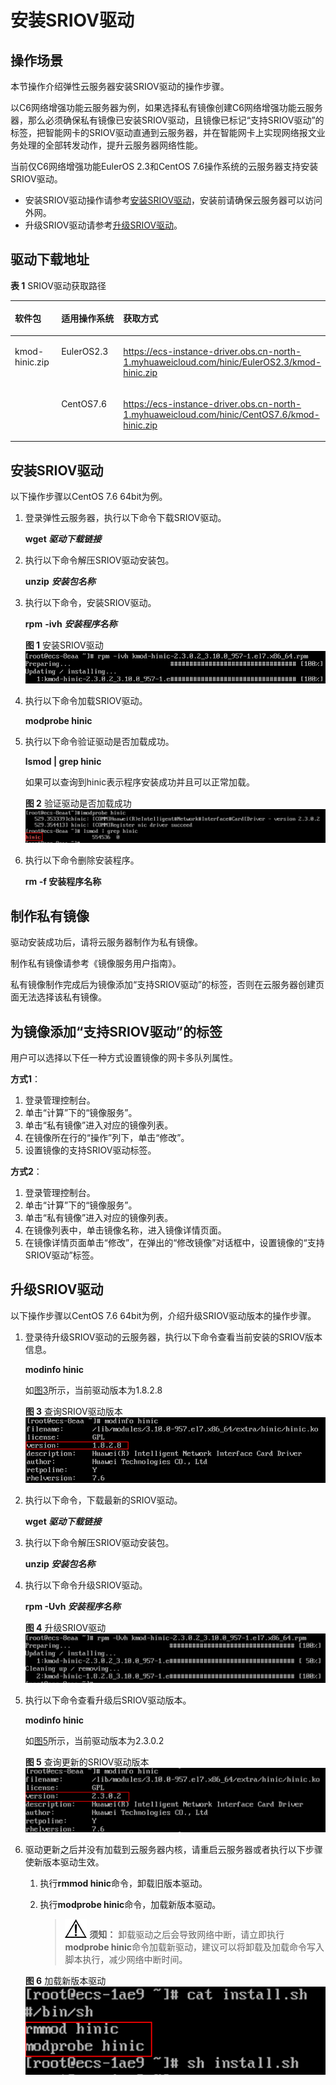 # 安装SRIOV驱动<a name="ZH-CN_TOPIC_0197869140"></a>

## 操作场景<a name="section15830148564"></a>

本节操作介绍弹性云服务器安装SRIOV驱动的操作步骤。

以C6网络增强功能云服务器为例，如果选择私有镜像创建C6网络增强功能云服务器，那么必须确保私有镜像已安装SRIOV驱动，且镜像已标记“支持SRIOV驱动”的标签，把智能网卡的SRIOV驱动直通到云服务器，并在智能网卡上实现网络报文业务处理的全部转发动作，提升云服务器网络性能。

当前仅C6网络增强功能EulerOS 2.3和CentOS 7.6操作系统的云服务器支持安装SRIOV驱动。

-   安装SRIOV驱动操作请参考[安装SRIOV驱动](#section1839413497159)，安装前请确保云服务器可以访问外网。
-   升级SRIOV驱动请参考[升级SRIOV驱动](#section229411784219)。

## 驱动下载地址<a name="section446094815178"></a>

**表 1**  SRIOV驱动获取路径

<a name="zh-cn_topic_0179097324_table5706231295645"></a>
<table><thead align="left"><tr id="zh-cn_topic_0179097324_row3191990095645"><th class="cellrowborder" valign="top" width="23.330000000000002%" id="mcps1.2.4.1.1"><p id="zh-cn_topic_0179097324_p1047902795817"><a name="zh-cn_topic_0179097324_p1047902795817"></a><a name="zh-cn_topic_0179097324_p1047902795817"></a>软件包</p>
</th>
<th class="cellrowborder" valign="top" width="35.88%" id="mcps1.2.4.1.2"><p id="zh-cn_topic_0179097324_p4349489895817"><a name="zh-cn_topic_0179097324_p4349489895817"></a><a name="zh-cn_topic_0179097324_p4349489895817"></a>适用操作系统</p>
</th>
<th class="cellrowborder" valign="top" width="40.79%" id="mcps1.2.4.1.3"><p id="zh-cn_topic_0179097324_p3342588295817"><a name="zh-cn_topic_0179097324_p3342588295817"></a><a name="zh-cn_topic_0179097324_p3342588295817"></a>获取方式</p>
</th>
</tr>
</thead>
<tbody><tr id="zh-cn_topic_0179097324_row3356146095645"><td class="cellrowborder" rowspan="2" valign="top" width="23.330000000000002%" headers="mcps1.2.4.1.1 "><p id="zh-cn_topic_0179097324_p2969336995752"><a name="zh-cn_topic_0179097324_p2969336995752"></a><a name="zh-cn_topic_0179097324_p2969336995752"></a>kmod-hinic.zip</p>
</td>
<td class="cellrowborder" valign="top" width="35.88%" headers="mcps1.2.4.1.2 "><p id="zh-cn_topic_0179097324_p3308104614211"><a name="zh-cn_topic_0179097324_p3308104614211"></a><a name="zh-cn_topic_0179097324_p3308104614211"></a>EulerOS2.3</p>
</td>
<td class="cellrowborder" valign="top" width="40.79%" headers="mcps1.2.4.1.3 "><p id="zh-cn_topic_0179097324_p10403185722210"><a name="zh-cn_topic_0179097324_p10403185722210"></a><a name="zh-cn_topic_0179097324_p10403185722210"></a><a href="https://ecs-instance-driver.obs.cn-north-1.myhuaweicloud.com/hinic/EulerOS2.3/kmod-hinic.zip" target="_blank" rel="noopener noreferrer">https://ecs-instance-driver.obs.cn-north-1.myhuaweicloud.com/hinic/EulerOS2.3/kmod-hinic.zip</a></p>
</td>
</tr>
<tr id="zh-cn_topic_0179097324_row1143107795758"><td class="cellrowborder" valign="top" headers="mcps1.2.4.1.1 "><p id="zh-cn_topic_0179097324_p3869758295758"><a name="zh-cn_topic_0179097324_p3869758295758"></a><a name="zh-cn_topic_0179097324_p3869758295758"></a>CentOS7.6</p>
</td>
<td class="cellrowborder" valign="top" headers="mcps1.2.4.1.2 "><p id="zh-cn_topic_0179097324_p18402357182218"><a name="zh-cn_topic_0179097324_p18402357182218"></a><a name="zh-cn_topic_0179097324_p18402357182218"></a><a href="https://ecs-instance-driver.obs.cn-north-1.myhuaweicloud.com/hinic/CentOS7.6/kmod-hinic.zip" target="_blank" rel="noopener noreferrer">https://ecs-instance-driver.obs.cn-north-1.myhuaweicloud.com/hinic/CentOS7.6/kmod-hinic.zip</a></p>
</td>
</tr>
</tbody>
</table>

## 安装SRIOV驱动<a name="section1839413497159"></a>

以下操作步骤以CentOS 7.6 64bit为例。

1.  登录弹性云服务器，执行以下命令下载SRIOV驱动。

    **wget  _驱动下载链接_**

2.  执行以下命令解压SRIOV驱动安装包。

    **unzip** **_安装包名称_**

3.  执行以下命令，安装SRIOV驱动。

    **rpm** **-ivh** _**安装程序名称**_

    **图 1**  安装SRIOV驱动<a name="zh-cn_topic_0179097324_fig20486134314424"></a>  
    ![](figures/安装SRIOV驱动.png "安装SRIOV驱动")

4.  执行以下命令加载SRIOV驱动。

    **modprobe hinic**

5.  执行以下命令验证驱动是否加载成功。

    **lsmod | grep hinic**

    如果可以查询到hinic表示程序安装成功并且可以正常加载。

    **图 2**  验证驱动是否加载成功<a name="zh-cn_topic_0179097324_fig155839116241"></a>  
    ![](figures/验证驱动是否加载成功.png "验证驱动是否加载成功")

6.  执行以下命令删除安装程序。

    **rm -f 安装程序名称**


## 制作私有镜像<a name="section17129240571"></a>

驱动安装成功后，请将云服务器制作为私有镜像。

制作私有镜像请参考《镜像服务用户指南》。

私有镜像制作完成后为镜像添加“支持SRIOV驱动”的标签，否则在云服务器创建页面无法选择该私有镜像。

## 为镜像添加“支持SRIOV驱动”的标签<a name="section209113456571"></a>

用户可以选择以下任一种方式设置镜像的网卡多队列属性。

**方式1**：

1.  登录管理控制台。
2.  单击“计算”下的“镜像服务”。
3.  单击“私有镜像”进入对应的镜像列表。
4.  在镜像所在行的“操作”列下，单击“修改”。
5.  设置镜像的支持SRIOV驱动标签。

**方式2**：

1.  登录管理控制台。
2.  单击“计算”下的“镜像服务”。
3.  单击“私有镜像”进入对应的镜像列表。
4.  在镜像列表中，单击镜像名称，进入镜像详情页面。
5.  在镜像详情页面单击“修改”，在弹出的“修改镜像”对话框中，设置镜像的“支持SRIOV驱动”标签。

## 升级SRIOV驱动<a name="section229411784219"></a>

以下操作步骤以CentOS 7.6 64bit为例，介绍升级SRIOV驱动版本的操作步骤。

1.  登录待升级SRIOV驱动的云服务器，执行以下命令查看当前安装的SRIOV版本信息。

    **modinfo hinic**

    如[图3](#zh-cn_topic_0179097324_fig153664314718)所示，当前驱动版本为1.8.2.8

    **图 3**  查询SRIOV驱动版本<a name="zh-cn_topic_0179097324_fig153664314718"></a>  
    ![](figures/查询SRIOV驱动版本.png "查询SRIOV驱动版本")

2.  执行以下命令，下载最新的SRIOV驱动。

    **wget  _驱动下载链接_**

3.  执行以下命令解压SRIOV驱动安装包。

    **unzip  _安装包名称_**

4.  执行以下命令升级SRIOV驱动。

    **rpm -Uvh  _安装程序名称_**

    **图 4**  升级SRIOV驱动<a name="zh-cn_topic_0179097324_fig441165316505"></a>  
    ![](figures/升级SRIOV驱动.png "升级SRIOV驱动")

5.  执行以下命令查看升级后SRIOV驱动版本。

    **modinfo hinic**

    如[图5](#zh-cn_topic_0179097324_fig133983116527)所示，当前驱动版本为2.3.0.2

    **图 5**  查询更新的SRIOV驱动版本<a name="zh-cn_topic_0179097324_fig133983116527"></a>  
    ![](figures/查询更新的SRIOV驱动版本.png "查询更新的SRIOV驱动版本")

6.  驱动更新之后并没有加载到云服务器内核，请重启云服务器或者执行以下步骤使新版本驱动生效。

    1.  执行**rmmod hinic**命令，卸载旧版本驱动。
    2.  执行**modprobe hinic**命令，加载新版本驱动。

        >![](public_sys-resources/icon-notice.gif) **须知：** 
        >卸载驱动之后会导致网络中断，请立即执行**modprobe hinic**命令加载新驱动，建议可以将卸载及加载命令写入脚本执行，减少网络中断时间。


    **图 6**  加载新版本驱动<a name="zh-cn_topic_0179097324_fig453919554568"></a>  
    ![](figures/加载新版本驱动.png "加载新版本驱动")


